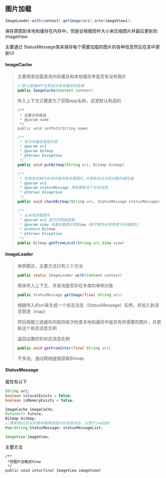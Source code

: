 ## 图片加载

```java
ImageLoader.with(context).getImage(uri).into(imageView1);
```

保存原图到本地和缓存在内存中，但是会根据控件大小来压缩图片并最后更新到imageView

主要通过 StatusMessage类来保存每个需要加载的图片的各种信息然后在其中更新UI

#### ImageCache

> 主要用来加载查询内存缓存和本地缓存李是否有没有图片
>
> ```java
> //默认使用APP名称成为本地缓存的目录
> public ImageCache(Context context)
> ```
>
> 传入上下文只要是为了获取app名称，这里默认构造的
>
> ```javav
> /**
>  * 设置文件路径
>  * @param name
>  */
> public void setPath(String name) 
> ```
>
> ```java
> /**
>  * 依次向缓存里放东西
>  * @param uri
>  * @param bitmap
>  * @throws Exception
>  */
> public void putBitmap(String uri, Bitmap bitmap)
> ```
>
> ```java
> /**
>  * 检查本地和内存当中是否有所需图片,并更新状态消息对象的属性值
>  * @param uri
>  * @param statusMessage 用来更新这个状态消息
>  * @throws Exception
>  */
> public void checkBitmap(String uri, StatusMessage statusMessage)
> ```
>
> ```java
> /**
>  * 从本地获取图片
>  * @param uri 图片的网络链接
>  * @param view 准备加载图片的View（用于提供长和宽便于压缩图片）
>  * @return Bitmap
>  * @throws Exception
>  */
> public Bitmap getFromLocal(String uri,View view)
> ```

#### ImageLoader

> 单例模式，主要方法只有三个方法
>
> 
>
> ```java
> public static ImageLoader with(Context context)
> ```
>
> 用来传入上下文，并查询是否存在本类的单例对象
>
> 
>
> ```java
> public StatusMessage getImage(final String uri)
> ```
>
> 根据传入的uri来生成一个状态消息（StatusMessage）实例，并加入到消息管道（map）
>
> 然后根据三级缓存的规则依次检查本地和缓存中是否有所需要的图片，并更新这个状态消息实例
>
> 返回设置好的状态消息实例
>
> 
>
> ```java
> public void getFromInter(final String uri)
> ```
>
> 不多说，通过网络链接获取Bitmap

#### StatusMessage

属性有以下

```java
String uri;
boolean islocalExists = false;
boolean isMemoryExists = false;

ImageCache imageCache;
Future<?> future;
Bitmap bitmap;
//更新完UI后从列表中删除该图片的消息状态，以便于jvm回收
Map<String,StatusMessage> statusMessageList;

ImageView imageView;
```

主要方法

```
/**
 *将图片加载进View
 */
public void into(final ImageView imageView)
```

